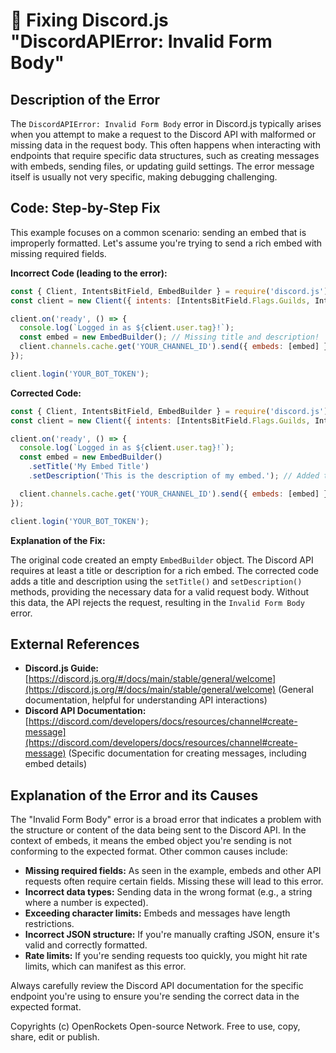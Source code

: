 # 🐞 Fixing Discord.js "DiscordAPIError: Invalid Form Body"


## Description of the Error

The `DiscordAPIError: Invalid Form Body` error in Discord.js typically arises when you attempt to make a request to the Discord API with malformed or missing data in the request body. This often happens when interacting with endpoints that require specific data structures, such as creating messages with embeds, sending files, or updating guild settings.  The error message itself is usually not very specific, making debugging challenging.

## Code: Step-by-Step Fix

This example focuses on a common scenario: sending an embed that is improperly formatted.  Let's assume you're trying to send a rich embed with missing required fields.

**Incorrect Code (leading to the error):**

```javascript
const { Client, IntentsBitField, EmbedBuilder } = require('discord.js');
const client = new Client({ intents: [IntentsBitField.Flags.Guilds, IntentsBitField.Flags.GuildMessages] });

client.on('ready', () => {
  console.log(`Logged in as ${client.user.tag}!`);
  const embed = new EmbedBuilder(); // Missing title and description!
  client.channels.cache.get('YOUR_CHANNEL_ID').send({ embeds: [embed] });
});

client.login('YOUR_BOT_TOKEN');
```

**Corrected Code:**

```javascript
const { Client, IntentsBitField, EmbedBuilder } = require('discord.js');
const client = new Client({ intents: [IntentsBitField.Flags.Guilds, IntentsBitField.Flags.GuildMessages] });

client.on('ready', () => {
  console.log(`Logged in as ${client.user.tag}!`);
  const embed = new EmbedBuilder()
    .setTitle('My Embed Title')
    .setDescription('This is the description of my embed.'); // Added title and description

  client.channels.cache.get('YOUR_CHANNEL_ID').send({ embeds: [embed] });
});

client.login('YOUR_BOT_TOKEN');
```

**Explanation of the Fix:**

The original code created an empty `EmbedBuilder` object. The Discord API requires at least a title or description for a rich embed. The corrected code adds a title and description using the `setTitle()` and `setDescription()` methods, providing the necessary data for a valid request body.  Without this data, the API rejects the request, resulting in the `Invalid Form Body` error.


## External References

* **Discord.js Guide:** [https://discord.js.org/#/docs/main/stable/general/welcome](https://discord.js.org/#/docs/main/stable/general/welcome) (General documentation, helpful for understanding API interactions)
* **Discord API Documentation:** [https://discord.com/developers/docs/resources/channel#create-message](https://discord.com/developers/docs/resources/channel#create-message) (Specific documentation for creating messages, including embed details)


## Explanation of the Error and its Causes

The "Invalid Form Body" error is a broad error that indicates a problem with the structure or content of the data being sent to the Discord API.  In the context of embeds, it means the embed object you're sending is not conforming to the expected format.  Other common causes include:

* **Missing required fields:**  As seen in the example, embeds and other API requests often require certain fields. Missing these will lead to this error.
* **Incorrect data types:** Sending data in the wrong format (e.g., a string where a number is expected).
* **Exceeding character limits:** Embeds and messages have length restrictions.
* **Incorrect JSON structure:** If you're manually crafting JSON, ensure it's valid and correctly formatted.
* **Rate limits:**  If you're sending requests too quickly, you might hit rate limits, which can manifest as this error.

Always carefully review the Discord API documentation for the specific endpoint you're using to ensure you're sending the correct data in the expected format.


Copyrights (c) OpenRockets Open-source Network. Free to use, copy, share, edit or publish.

